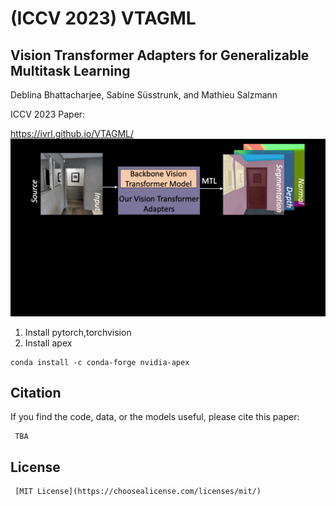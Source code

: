 # (ICCV 2023) VTAGML
## Vision Transformer Adapters for Generalizable Multitask Learning 
Deblina Bhattacharjee, Sabine Süsstrunk, and Mathieu Salzmann


ICCV 2023 Paper: 

https://ivrl.github.io/VTAGML/
![Figure Abstract](avtar.gif)

1. Install pytorch,torchvision
2. Install apex
```
conda install -c conda-forge nvidia-apex 
```


##  Citation
If you find the code, data, or the models useful, please cite this paper:
```
 TBA
```
## License 
``` 
 [MIT License](https://choosealicense.com/licenses/mit/)
```
